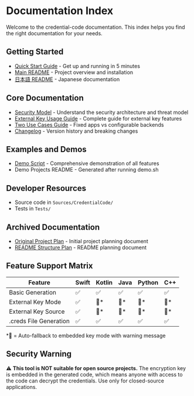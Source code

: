 # Documentation Index

Welcome to the credential-code documentation. This index helps you find the right documentation for your needs.

## Getting Started
- [Quick Start Guide](QUICK_START.md) - Get up and running in 5 minutes
- [Main README](../README.md) - Project overview and installation
- [日本語 README](../README-ja.md) - Japanese documentation

## Core Documentation
- [Security Model](SECURITY.md) - Understand the security architecture and threat model
- [External Key Usage Guide](EXTERNAL_KEY_GUIDE.md) - Complete guide for external key features
- [Two Use Cases Guide](TWO_USE_CASES.md) - Fixed apps vs configurable backends
- [Changelog](../CHANGELOG.md) - Version history and breaking changes

## Examples and Demos
- [Demo Script](../demo.sh) - Comprehensive demonstration of all features
- Demo Projects README - Generated after running demo.sh

## Developer Resources
- Source code in `Sources/CredentialCode/`
- Tests in `Tests/`

## Archived Documentation
- [Original Project Plan](archive/project-plan.md) - Initial project planning document
- [README Structure Plan](archive/readme-structure.md) - README planning document

## Feature Support Matrix

| Feature | Swift | Kotlin | Java | Python | C++ |
|---------|-------|--------|------|--------|-----|
| Basic Generation | ✅ | ✅ | ✅ | ✅ | ✅ |
| External Key Mode | ✅ | 🔄* | 🔄* | 🔄* | 🔄* |
| External Key Source | ✅ | 🔄* | 🔄* | 🔄* | 🔄* |
| .creds File Generation | ✅ | ✅ | ✅ | ✅ | ✅ |

*🔄 = Auto-fallback to embedded key mode with warning message

## Security Warning

⚠️ **This tool is NOT suitable for open source projects.** The encryption key is embedded in the generated code, which means anyone with access to the code can decrypt the credentials. Use only for closed-source applications.